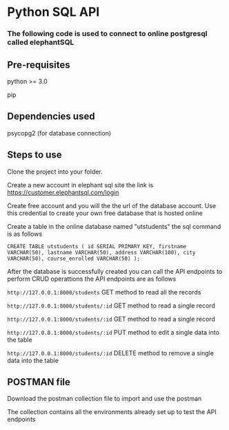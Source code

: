 # Python SQL API

### The following code is used to connect to online postgresql called elephantSQL 

## Pre-requisites
python >= 3.0

pip

## Dependencies used
psycopg2 (for database connection)


## Steps to use
Clone the project into your folder.

Create a new account in elephant sql site the link is https://customer.elephantsql.com/login

Create free account and you will the the url of the database account. Use this credential to create your own free database that is hosted online

Create a table in the online database named "utstudents" the sql command is as follows

`CREATE TABLE utstudents (
    id SERIAL PRIMARY KEY,
    firstname VARCHAR(50),
    lastname VARCHAR(50),
    address VARCHAR(100),
    city VARCHAR(50),
    course_enrolled VARCHAR(50)
);`

After the database is successfully created you can call the API endpoints to perform CRUD operattions the API endpoints are as follows

`http://127.0.0.1:8000/students` GET method to read all the records

`http://127.0.0.1:8000/students/:id` GET method to read a single record

`http://127.0.0.1:8000/students/:id` GET method to read a single record

`http://127.0.0.1:8000/students/:id` PUT method to edit a single data into the table

`http://127.0.0.1:8000/students/:id` DELETE method to remove a single data into the table


## POSTMAN file
Download the postman collection file to import and use the postman 

The collection contains all the environments already set up to test the API endpoints